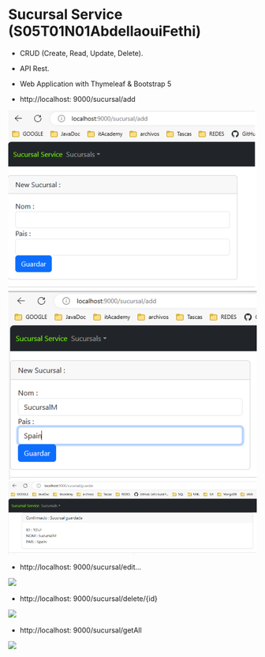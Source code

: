 # Sucursal Service (S05T01N01AbdellaouiFethi)
- CRUD (Create, Read, Update, Delete).
- API Rest.
- Web Application with Thymeleaf & Bootstrap 5


- http://localhost: 9000/sucursal/add

<img src="add1.png">

<img src="add2.png">

<img src="add3.png">

- http://localhost: 9000/sucursal/edit...

<img src="update1">

- http://localhost: 9000/sucursal/delete/{id}

<img src="delete">

- http://localhost: 9000/sucursal/getAll

<img src="getall">
